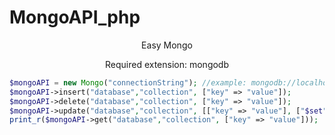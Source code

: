 # MongoAPI_php
<p align="center">Easy Mongo</p>
<p align="center">Required extension: mongodb</p>

```php
$mongoAPI = new Mongo("connectionString"); //example: mongodb://localhost:27017
$mongoAPI->insert("database","collection", ["key" => "value"]);
$mongoAPI->delete("database","collection", ["key" => "value"]);
$mongoAPI->update("database","collection", [["key" => "value"], ["$set" => ["newKey" => "newValue"]]]);
print_r($mongoAPI->get("database","collection", ["key" => "value"]));
```
